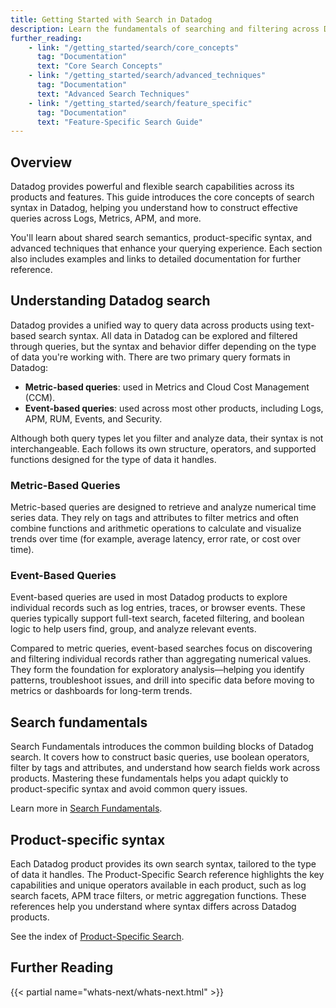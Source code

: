 ```yaml
---
title: Getting Started with Search in Datadog
description: Learn the fundamentals of searching and filtering across Datadog products
further_reading:
    - link: "/getting_started/search/core_concepts"
      tag: "Documentation"
      text: "Core Search Concepts"
    - link: "/getting_started/search/advanced_techniques"
      tag: "Documentation"
      text: "Advanced Search Techniques"
    - link: "/getting_started/search/feature_specific"
      tag: "Documentation"
      text: "Feature-Specific Search Guide"
---
```


## Overview

Datadog provides powerful and flexible search capabilities across its products and features. This guide introduces the core concepts of search syntax in Datadog, helping you understand how to construct effective queries across Logs, Metrics, APM, and more.

You'll learn about shared search semantics, product-specific syntax, and advanced techniques that enhance your querying experience. Each section also includes examples and links to detailed documentation for further reference.

## Understanding Datadog search

Datadog provides a unified way to query data across products using text-based search syntax. All data in Datadog can be explored and filtered through queries, but the syntax and behavior differ depending on the type of data you're working with. There are two primary query formats in Datadog:
- **Metric-based queries**: used in Metrics and Cloud Cost Management (CCM).
- **Event-based queries**: used across most other products, including Logs, APM, RUM, Events, and Security.

Although both query types let you filter and analyze data, their syntax is not interchangeable. Each follows its own structure, operators, and supported functions designed for the type of data it handles.

### Metric-Based Queries

Metric-based queries are designed to retrieve and analyze numerical time series data. They rely on tags and attributes to filter metrics and often combine functions and arithmetic operations to calculate and visualize trends over time (for example, average latency, error rate, or cost over time).

### Event-Based Queries

Event-based queries are used in most Datadog products to explore individual records such as log entries, traces, or browser events. These queries typically support full-text search, faceted filtering, and boolean logic to help users find, group, and analyze relevant events.

Compared to metric queries, event-based searches focus on discovering and filtering individual records rather than aggregating numerical values. They form the foundation for exploratory analysis—helping you identify patterns, troubleshoot issues, and drill into specific data before moving to metrics or dashboards for long-term trends.


## Search fundamentals

Search Fundamentals introduces the common building blocks of Datadog search. It covers how to construct basic queries, use boolean operators, filter by tags and attributes, and understand how search fields work across products. Mastering these fundamentals helps you adapt quickly to product-specific syntax and avoid common query issues.

Learn more in [Search Fundamentals][1].

## Product-specific syntax

Each Datadog product provides its own search syntax, tailored to the type of data it handles. The Product-Specific Search reference highlights the key capabilities and unique operators available in each product, such as log search facets, APM trace filters, or metric aggregation functions. These references help you understand where syntax differs across Datadog products.

See the index of [Product-Specific Search][2].

## Further Reading

{{< partial name="whats-next/whats-next.html" >}}

[1]: /getting_started/search/fundamentals
[2]: /getting_started/search/product_specific_reference